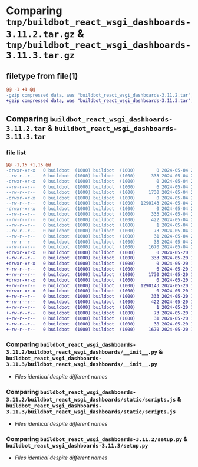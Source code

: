 # Comparing `tmp/buildbot_react_wsgi_dashboards-3.11.2.tar.gz` & `tmp/buildbot_react_wsgi_dashboards-3.11.3.tar.gz`

## filetype from file(1)

```diff
@@ -1 +1 @@
-gzip compressed data, was "buildbot_react_wsgi_dashboards-3.11.2.tar", last modified: Sat May  4 22:43:21 2024, max compression
+gzip compressed data, was "buildbot_react_wsgi_dashboards-3.11.3.tar", last modified: Mon May 20 17:14:23 2024, max compression
```

## Comparing `buildbot_react_wsgi_dashboards-3.11.2.tar` & `buildbot_react_wsgi_dashboards-3.11.3.tar`

### file list

```diff
@@ -1,15 +1,15 @@
-drwxr-xr-x   0 buildbot  (1000) buildbot  (1000)        0 2024-05-04 22:43:21.414518 buildbot_react_wsgi_dashboards-3.11.2/
--rw-r--r--   0 buildbot  (1000) buildbot  (1000)      333 2024-05-04 22:43:21.414518 buildbot_react_wsgi_dashboards-3.11.2/PKG-INFO
-drwxr-xr-x   0 buildbot  (1000) buildbot  (1000)        0 2024-05-04 22:43:21.410518 buildbot_react_wsgi_dashboards-3.11.2/buildbot_react_wsgi_dashboards/
--rw-r--r--   0 buildbot  (1000) buildbot  (1000)        6 2024-05-04 22:43:21.000000 buildbot_react_wsgi_dashboards-3.11.2/buildbot_react_wsgi_dashboards/VERSION
--rw-r--r--   0 buildbot  (1000) buildbot  (1000)     1730 2024-05-04 22:38:21.000000 buildbot_react_wsgi_dashboards-3.11.2/buildbot_react_wsgi_dashboards/__init__.py
-drwxr-xr-x   0 buildbot  (1000) buildbot  (1000)        0 2024-05-04 22:43:21.414518 buildbot_react_wsgi_dashboards-3.11.2/buildbot_react_wsgi_dashboards/static/
--rw-r--r--   0 buildbot  (1000) buildbot  (1000)  1290143 2024-05-04 22:43:21.000000 buildbot_react_wsgi_dashboards-3.11.2/buildbot_react_wsgi_dashboards/static/scripts.js
-drwxr-xr-x   0 buildbot  (1000) buildbot  (1000)        0 2024-05-04 22:43:21.414518 buildbot_react_wsgi_dashboards-3.11.2/buildbot_react_wsgi_dashboards.egg-info/
--rw-r--r--   0 buildbot  (1000) buildbot  (1000)      333 2024-05-04 22:43:21.000000 buildbot_react_wsgi_dashboards-3.11.2/buildbot_react_wsgi_dashboards.egg-info/PKG-INFO
--rw-r--r--   0 buildbot  (1000) buildbot  (1000)      422 2024-05-04 22:43:21.000000 buildbot_react_wsgi_dashboards-3.11.2/buildbot_react_wsgi_dashboards.egg-info/SOURCES.txt
--rw-r--r--   0 buildbot  (1000) buildbot  (1000)        1 2024-05-04 22:43:21.000000 buildbot_react_wsgi_dashboards-3.11.2/buildbot_react_wsgi_dashboards.egg-info/dependency_links.txt
--rw-r--r--   0 buildbot  (1000) buildbot  (1000)       73 2024-05-04 22:43:21.000000 buildbot_react_wsgi_dashboards-3.11.2/buildbot_react_wsgi_dashboards.egg-info/entry_points.txt
--rw-r--r--   0 buildbot  (1000) buildbot  (1000)       31 2024-05-04 22:43:21.000000 buildbot_react_wsgi_dashboards-3.11.2/buildbot_react_wsgi_dashboards.egg-info/top_level.txt
--rw-r--r--   0 buildbot  (1000) buildbot  (1000)       38 2024-05-04 22:43:21.414518 buildbot_react_wsgi_dashboards-3.11.2/setup.cfg
--rw-r--r--   0 buildbot  (1000) buildbot  (1000)     1670 2024-05-04 22:38:21.000000 buildbot_react_wsgi_dashboards-3.11.2/setup.py
+drwxr-xr-x   0 buildbot  (1000) buildbot  (1000)        0 2024-05-20 17:14:23.269998 buildbot_react_wsgi_dashboards-3.11.3/
+-rw-r--r--   0 buildbot  (1000) buildbot  (1000)      333 2024-05-20 17:14:23.269998 buildbot_react_wsgi_dashboards-3.11.3/PKG-INFO
+drwxr-xr-x   0 buildbot  (1000) buildbot  (1000)        0 2024-05-20 17:14:23.265998 buildbot_react_wsgi_dashboards-3.11.3/buildbot_react_wsgi_dashboards/
+-rw-r--r--   0 buildbot  (1000) buildbot  (1000)        6 2024-05-20 17:14:23.000000 buildbot_react_wsgi_dashboards-3.11.3/buildbot_react_wsgi_dashboards/VERSION
+-rw-r--r--   0 buildbot  (1000) buildbot  (1000)     1730 2024-05-20 17:08:54.000000 buildbot_react_wsgi_dashboards-3.11.3/buildbot_react_wsgi_dashboards/__init__.py
+drwxr-xr-x   0 buildbot  (1000) buildbot  (1000)        0 2024-05-20 17:14:23.265998 buildbot_react_wsgi_dashboards-3.11.3/buildbot_react_wsgi_dashboards/static/
+-rw-r--r--   0 buildbot  (1000) buildbot  (1000)  1290143 2024-05-20 17:14:23.000000 buildbot_react_wsgi_dashboards-3.11.3/buildbot_react_wsgi_dashboards/static/scripts.js
+drwxr-xr-x   0 buildbot  (1000) buildbot  (1000)        0 2024-05-20 17:14:23.269998 buildbot_react_wsgi_dashboards-3.11.3/buildbot_react_wsgi_dashboards.egg-info/
+-rw-r--r--   0 buildbot  (1000) buildbot  (1000)      333 2024-05-20 17:14:23.000000 buildbot_react_wsgi_dashboards-3.11.3/buildbot_react_wsgi_dashboards.egg-info/PKG-INFO
+-rw-r--r--   0 buildbot  (1000) buildbot  (1000)      422 2024-05-20 17:14:23.000000 buildbot_react_wsgi_dashboards-3.11.3/buildbot_react_wsgi_dashboards.egg-info/SOURCES.txt
+-rw-r--r--   0 buildbot  (1000) buildbot  (1000)        1 2024-05-20 17:14:23.000000 buildbot_react_wsgi_dashboards-3.11.3/buildbot_react_wsgi_dashboards.egg-info/dependency_links.txt
+-rw-r--r--   0 buildbot  (1000) buildbot  (1000)       73 2024-05-20 17:14:23.000000 buildbot_react_wsgi_dashboards-3.11.3/buildbot_react_wsgi_dashboards.egg-info/entry_points.txt
+-rw-r--r--   0 buildbot  (1000) buildbot  (1000)       31 2024-05-20 17:14:23.000000 buildbot_react_wsgi_dashboards-3.11.3/buildbot_react_wsgi_dashboards.egg-info/top_level.txt
+-rw-r--r--   0 buildbot  (1000) buildbot  (1000)       38 2024-05-20 17:14:23.269998 buildbot_react_wsgi_dashboards-3.11.3/setup.cfg
+-rw-r--r--   0 buildbot  (1000) buildbot  (1000)     1670 2024-05-20 17:08:54.000000 buildbot_react_wsgi_dashboards-3.11.3/setup.py
```

### Comparing `buildbot_react_wsgi_dashboards-3.11.2/buildbot_react_wsgi_dashboards/__init__.py` & `buildbot_react_wsgi_dashboards-3.11.3/buildbot_react_wsgi_dashboards/__init__.py`

 * *Files identical despite different names*

### Comparing `buildbot_react_wsgi_dashboards-3.11.2/buildbot_react_wsgi_dashboards/static/scripts.js` & `buildbot_react_wsgi_dashboards-3.11.3/buildbot_react_wsgi_dashboards/static/scripts.js`

 * *Files identical despite different names*

### Comparing `buildbot_react_wsgi_dashboards-3.11.2/setup.py` & `buildbot_react_wsgi_dashboards-3.11.3/setup.py`

 * *Files identical despite different names*

